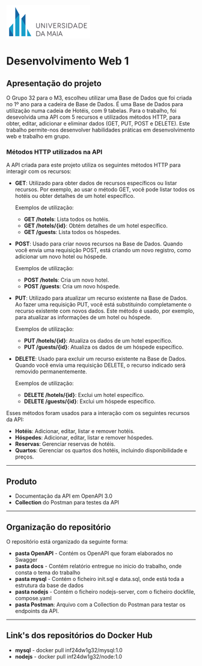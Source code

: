 
![UMAIA|Logo](/Docs/umaia.png)

# **Desenvolvimento Web 1**
## Apresentação do projeto

O Grupo 32 para o M3, escolheu utilizar uma Base de Dados que foi criada no 1º ano para a cadeira de Base de Dados. É uma Base de Dados para utilização numa cadeia de Hotéis, com 9 tabelas. Para o trabalho, foi desevolvida uma API com 5 recursos e utilizados métodos HTTP, para obter, editar, adicionar e eliminar dados (GET, PUT, POST e DELETE). Este trabalho permite-nos desenvolver habilidades práticas em desenvolvimento web e trabalho em grupo.

### Métodos HTTP utilizados na API

A API criada para este projeto utiliza os seguintes métodos HTTP para interagir com os recursos:

- **GET**: Utilizado para obter dados de recursos específicos ou listar recursos. Por exemplo, ao usar o método GET, você pode listar todos os hotéis ou obter detalhes de um hotel específico.
  
  Exemplos de utilização:
  - **GET /hotels**: Lista todos os hotéis.
  - **GET /hotels/{id}**: Obtém detalhes de um hotel específico.
  - **GET /guests**: Lista todos os hóspedes.
  
- **POST**: Usado para criar novos recursos na Base de Dados. Quando você envia uma requisição POST, está criando um novo registro, como adicionar um novo hotel ou hóspede.
  
  Exemplos de utilização:
  - **POST /hotels**: Cria um novo hotel.
  - **POST /guests**: Cria um novo hóspede.
  
- **PUT**: Utilizado para atualizar um recurso existente na Base de Dados. Ao fazer uma requisição PUT, você está substituindo completamente o recurso existente com novos dados. Este método é usado, por exemplo, para atualizar as informações de um hotel ou hóspede.
  
  Exemplos de utilização:
  - **PUT /hotels/{id}**: Atualiza os dados de um hotel específico.
  - **PUT /guests/{id}**: Atualiza os dados de um hóspede específico.
  
- **DELETE**: Usado para excluir um recurso existente na Base de Dados. Quando você envia uma requisição DELETE, o recurso indicado será removido permanentemente.
  
  Exemplos de utilização:
  - **DELETE /hotels/{id}**: Exclui um hotel específico.
  - **DELETE /guests/{id}**: Exclui um hóspede específico.

Esses métodos foram usados para a interação com os seguintes recursos da API:
- **Hotéis**: Adicionar, editar, listar e remover hotéis.
- **Hóspedes**: Adicionar, editar, listar e remover hóspedes.
- **Reservas**: Gerenciar reservas de hotéis.
- **Quartos**: Gerenciar os quartos dos hotéis, incluindo disponibilidade e preços.

---


## Produto

- Documentação da API em OpenAPI 3.0
- **Collection** do Postman para testes da API

---

## Organização do repositório
O repositório está organizado da seguinte forma:
- **pasta OpenAPI** - Contém os OpenAPI que foram elaborados no Swagger
- **pasta docs** - Contém relatório entregue no inicio do trabalho, onde consta o tema do trabalho
- **pasta mysql** - Contém o ficheiro init.sql e data.sql, onde está toda a estrutura da base de dados
- **pasta nodejs** - Contém o ficheiro nodejs-server, com o ficheiro dockfile, compose.yaml
- **pasta Postman**: Arquivo com a Collection do Postman para testar os endpoints da API.

---

## Link's dos repositórios do Docker Hub

- **mysql** - docker pull inf24dw1g32/mysql:1.0
- **nodejs** - docker pull inf24dw1g32/node:1.0
